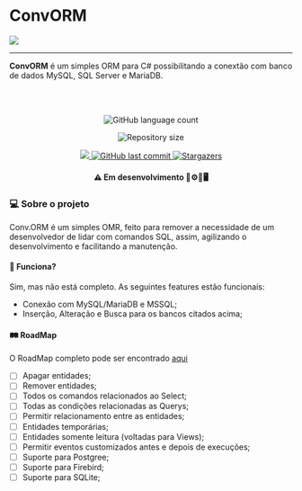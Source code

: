 # ConvORM

![](/LogoWithText.png)

------

**ConvORM** é um simples ORM para C# possibilitando a conextão com banco de dados MySQL, SQL Server e MariaDB.

<br></br>

<div align="center" style={{display: 'flex', justifyContent: 'center', gap:'1rem', width: '100%'}}>
  <img alt="GitHub language count" src="https://img.shields.io/github/languages/count/ConvORM/Conv.ORM.NET5?color=%2304D361"></img>

  <img alt="Repository size" src="https://img.shields.io/github/repo-size/ConvORM/Conv.ORM.NET5"></img>
  
  <a href="https://www.nuget.org/packages/Conv.ORM">
    <img src="https://img.shields.io/nuget/vpre/Conv.ORM.svg"></img>
  </a>
  
  <a href="https://github.com/ConvORM/Conv.ORM.NET5/commits/develop">
    <img alt="GitHub last commit" src="https://img.shields.io/github/last-commit/ConvORM/Conv.ORM.NET5"></img>
  </a>
    
   <a href="https://github.com/ConvORM/Conv.ORM.NET5stargazers">
    <img alt="Stargazers" src="https://img.shields.io/github/stars/ConvORM/Conv.ORM.NET5?style=social"></img>
  </a>  
</div>

<h4 align="center">
    ⚠ Em desenvolvimento 🚧⚙🔧🖥
</h4>

### 💻 Sobre o projeto
Conv.ORM é um simples OMR, feito para remover a necessidade de um desenvolvedor de lidar com comandos SQL, assim, agilizando o desenvolvimento e facilitando a manutenção.

#### 🚧 Funciona?
Sim, mas não está completo. As seguintes features estão funcionais:
* Conexão com MySQL/MariaDB e MSSQL;
* Inserção, Alteração e Busca para os bancos citados acima;

#### 🛤 RoadMap
O RoadMap completo pode ser encontrado [aqui](https://github.com/ConvORM/Conv.ORM.NET5/projects/1)
- [ ] Apagar entidades;
- [ ] Remover entidades;
- [ ] Todos os comandos relacionados ao Select;
- [ ] Todas as condições relacionadas as Querys;
- [ ] Permitir relacionamento entre as entidades;
- [ ] Entidades temporárias;
- [ ] Entidades somente leitura (voltadas para Views);
- [ ] Permitir eventos customizados antes e depois de execuções;
- [ ] Suporte para Postgree;
- [ ] Suporte para Firebird;
- [ ] Suporte para SQLite;